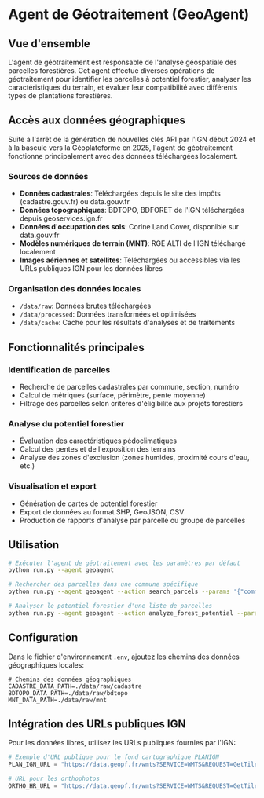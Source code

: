 # Agent de Géotraitement (GeoAgent)

## Vue d'ensemble
L'agent de géotraitement est responsable de l'analyse géospatiale des parcelles forestières. Cet agent effectue diverses opérations de géotraitement pour identifier les parcelles à potentiel forestier, analyser les caractéristiques du terrain, et évaluer leur compatibilité avec différents types de plantations forestières.

## Accès aux données géographiques
Suite à l'arrêt de la génération de nouvelles clés API par l'IGN début 2024 et à la bascule vers la Géoplateforme en 2025, l'agent de géotraitement fonctionne principalement avec des données téléchargées localement.

### Sources de données
- **Données cadastrales**: Téléchargées depuis le site des impôts (cadastre.gouv.fr) ou data.gouv.fr
- **Données topographiques**: BDTOPO, BDFORET de l'IGN téléchargées depuis geoservices.ign.fr
- **Données d'occupation des sols**: Corine Land Cover, disponible sur data.gouv.fr
- **Modèles numériques de terrain (MNT)**: RGE ALTI de l'IGN téléchargé localement
- **Images aériennes et satellites**: Téléchargées ou accessibles via les URLs publiques IGN pour les données libres

### Organisation des données locales
- `/data/raw`: Données brutes téléchargées
- `/data/processed`: Données transformées et optimisées
- `/data/cache`: Cache pour les résultats d'analyses et de traitements

## Fonctionnalités principales

### Identification de parcelles
- Recherche de parcelles cadastrales par commune, section, numéro
- Calcul de métriques (surface, périmètre, pente moyenne)
- Filtrage des parcelles selon critères d'éligibilité aux projets forestiers

### Analyse du potentiel forestier
- Évaluation des caractéristiques pédoclimatiques
- Calcul des pentes et de l'exposition des terrains
- Analyse des zones d'exclusion (zones humides, proximité cours d'eau, etc.)

### Visualisation et export
- Génération de cartes de potentiel forestier
- Export de données au format SHP, GeoJSON, CSV
- Production de rapports d'analyse par parcelle ou groupe de parcelles

## Utilisation

```bash
# Exécuter l'agent de géotraitement avec les paramètres par défaut
python run.py --agent geoagent

# Rechercher des parcelles dans une commune spécifique
python run.py --agent geoagent --action search_parcels --params '{"commune": "Saint-Martin-de-Crau", "section": "B"}'

# Analyser le potentiel forestier d'une liste de parcelles
python run.py --agent geoagent --action analyze_forest_potential --params '{"parcels": ["123456789", "987654321"]}'
```

## Configuration

Dans le fichier d'environnement `.env`, ajoutez les chemins des données géographiques locales:

```
# Chemins des données géographiques
CADASTRE_DATA_PATH=./data/raw/cadastre
BDTOPO_DATA_PATH=./data/raw/bdtopo
MNT_DATA_PATH=./data/raw/mnt
```

## Intégration des URLs publiques IGN

Pour les données libres, utilisez les URLs publiques fournies par l'IGN:

```python
# Exemple d'URL publique pour le fond cartographique PLANIGN
PLAN_IGN_URL = "https://data.geopf.fr/wmts?SERVICE=WMTS&REQUEST=GetTile&VERSION=1.0.0&LAYER=PLAN.IGN&STYLE=normal&FORMAT=image/png&TILEMATRIXSET=PM&TILEMATRIX={z}&TILEROW={y}&TILECOL={x}"

# URL pour les orthophotos
ORTHO_HR_URL = "https://data.geopf.fr/wmts?SERVICE=WMTS&REQUEST=GetTile&VERSION=1.0.0&LAYER=ORTHOIMAGERY.ORTHOPHOTOS&STYLE=normal&FORMAT=image/jpeg&TILEMATRIXSET=PM&TILEMATRIX={z}&TILEROW={y}&TILECOL={x}"
```